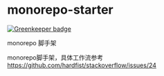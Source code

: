# monorepo-starter

[![Greenkeeper badge](https://badges.greenkeeper.io/hardfist/monorepo-starter.svg)](https://greenkeeper.io/)

monorepo 脚手架

monorepo脚手架，具体工作流参考 https://github.com/hardfist/stackoverflow/issues/24
